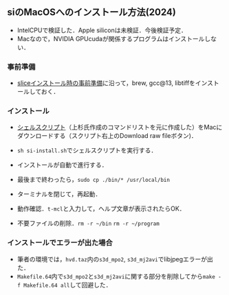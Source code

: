 ## siのMacOSへのインストール方法(2024)

- IntelCPUで検証した．Apple siliconは未検証．今後検証予定．
- Macなので，NVIDIA GPUcudaが関係するプログラムはインストールしない．

### 事前準備
- [sliceインストール時の事前準備](https://github.com/xrm-bl/slice/blob/main/slice-install-mac.md#%E4%BA%8B%E5%89%8D%E6%BA%96%E5%82%990)に沿って，brew, gcc@13, libtiffをインストールしておく．

### インストール
- [シェルスクリプト](https://github.com/xrm-bl/slice/blob/main/si-install.sh)（上杉氏作成のコマンドリストを元に作成した）をMacにダウンロードする（スクリプト右上のDownload raw fileボタン)．

- `sh si-install.sh`でシェルスクリプトを実行する．

- インストールが自動で進行する．

- 最後まで終わったら，`sudo cp ./bin/* /usr/local/bin`

- ターミナルを閉じて，再起動．

- 動作確認．`t-mcl`と入力して，ヘルプ文章が表示されたらOK．

- 不要ファイルの削除．`rm -r ~/bin` `rm -r ~/program`

### インストールでエラーが出た場合
- 筆者の環境では，`hvd.taz`内の`s3d_mpo2`, `s3d_mj2avi`でlibjpegエラーが出た．
- `Makefile.64`内で`s3d_mpo2`と`s3d_mj2avi`に関する部分を削除してから`make -f Makefile.64 all`して回避した．
